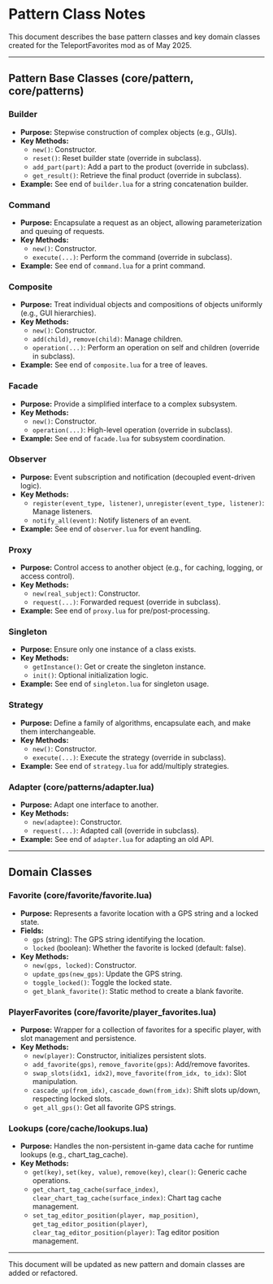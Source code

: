 # Pattern Class Notes

This document describes the base pattern classes and key domain classes created for the TeleportFavorites mod as of May 2025.

---

## Pattern Base Classes (core/pattern, core/patterns)

### Builder
- **Purpose:** Stepwise construction of complex objects (e.g., GUIs).
- **Key Methods:**
  - `new()`: Constructor.
  - `reset()`: Reset builder state (override in subclass).
  - `add_part(part)`: Add a part to the product (override in subclass).
  - `get_result()`: Retrieve the final product (override in subclass).
- **Example:** See end of `builder.lua` for a string concatenation builder.

### Command
- **Purpose:** Encapsulate a request as an object, allowing parameterization and queuing of requests.
- **Key Methods:**
  - `new()`: Constructor.
  - `execute(...)`: Perform the command (override in subclass).
- **Example:** See end of `command.lua` for a print command.

### Composite
- **Purpose:** Treat individual objects and compositions of objects uniformly (e.g., GUI hierarchies).
- **Key Methods:**
  - `new()`: Constructor.
  - `add(child)`, `remove(child)`: Manage children.
  - `operation(...)`: Perform an operation on self and children (override in subclass).
- **Example:** See end of `composite.lua` for a tree of leaves.

### Facade
- **Purpose:** Provide a simplified interface to a complex subsystem.
- **Key Methods:**
  - `new()`: Constructor.
  - `operation(...)`: High-level operation (override in subclass).
- **Example:** See end of `facade.lua` for subsystem coordination.

### Observer
- **Purpose:** Event subscription and notification (decoupled event-driven logic).
- **Key Methods:**
  - `register(event_type, listener)`, `unregister(event_type, listener)`: Manage listeners.
  - `notify_all(event)`: Notify listeners of an event.
- **Example:** See end of `observer.lua` for event handling.

### Proxy
- **Purpose:** Control access to another object (e.g., for caching, logging, or access control).
- **Key Methods:**
  - `new(real_subject)`: Constructor.
  - `request(...)`: Forwarded request (override in subclass).
- **Example:** See end of `proxy.lua` for pre/post-processing.

### Singleton
- **Purpose:** Ensure only one instance of a class exists.
- **Key Methods:**
  - `getInstance()`: Get or create the singleton instance.
  - `init()`: Optional initialization logic.
- **Example:** See end of `singleton.lua` for singleton usage.

### Strategy
- **Purpose:** Define a family of algorithms, encapsulate each, and make them interchangeable.
- **Key Methods:**
  - `new()`: Constructor.
  - `execute(...)`: Execute the strategy (override in subclass).
- **Example:** See end of `strategy.lua` for add/multiply strategies.

### Adapter (core/patterns/adapter.lua)
- **Purpose:** Adapt one interface to another.
- **Key Methods:**
  - `new(adaptee)`: Constructor.
  - `request(...)`: Adapted call (override in subclass).
- **Example:** See end of `adapter.lua` for adapting an old API.

---

## Domain Classes

### Favorite (core/favorite/favorite.lua)
- **Purpose:** Represents a favorite location with a GPS string and a locked state.
- **Fields:**
  - `gps` (string): The GPS string identifying the location.
  - `locked` (boolean): Whether the favorite is locked (default: false).
- **Key Methods:**
  - `new(gps, locked)`: Constructor.
  - `update_gps(new_gps)`: Update the GPS string.
  - `toggle_locked()`: Toggle the locked state.
  - `get_blank_favorite()`: Static method to create a blank favorite.

### PlayerFavorites (core/favorite/player_favorites.lua)
- **Purpose:** Wrapper for a collection of favorites for a specific player, with slot management and persistence.
- **Key Methods:**
  - `new(player)`: Constructor, initializes persistent slots.
  - `add_favorite(gps)`, `remove_favorite(gps)`: Add/remove favorites.
  - `swap_slots(idx1, idx2)`, `move_favorite(from_idx, to_idx)`: Slot manipulation.
  - `cascade_up(from_idx)`, `cascade_down(from_idx)`: Shift slots up/down, respecting locked slots.
  - `get_all_gps()`: Get all favorite GPS strings.

### Lookups (core/cache/lookups.lua)
- **Purpose:** Handles the non-persistent in-game data cache for runtime lookups (e.g., chart_tag_cache).
- **Key Methods:**
  - `get(key)`, `set(key, value)`, `remove(key)`, `clear()`: Generic cache operations.
  - `get_chart_tag_cache(surface_index)`, `clear_chart_tag_cache(surface_index)`: Chart tag cache management.
  - `set_tag_editor_position(player, map_position)`, `get_tag_editor_position(player)`, `clear_tag_editor_position(player)`: Tag editor position management.

---

This document will be updated as new pattern and domain classes are added or refactored.
